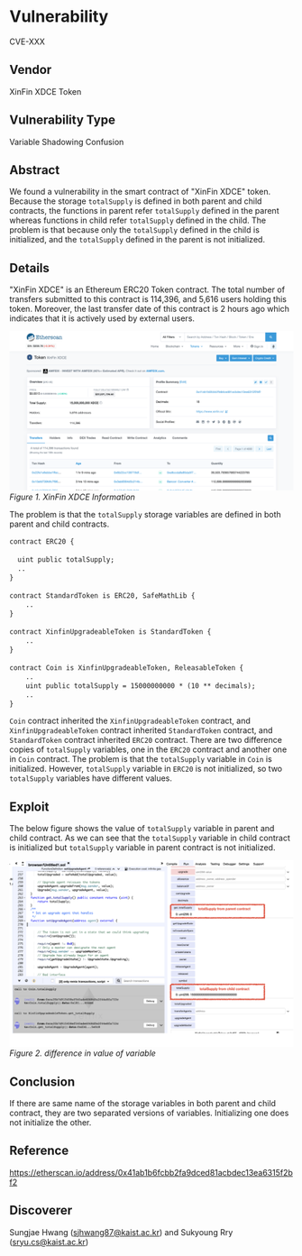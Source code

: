 # Vulnerability
CVE-XXX

## Vendor
XinFin XDCE Token

## Vulnerability Type
Variable Shadowing Confusion

## Abstract
We found a vulnerability in the smart contract of "XinFin XDCE" token.
Because the storage `totalSupply` is defined in both parent and child contracts, the functions in parent refer `totalSupply` defined in the parent whereas functions in child refer `totalSupply` defined in the child. The problem is that because only the `totalSupply` defined in the child is initialized, and the `totalSupply` defined in the parent is not initialized.

## Details
"XinFin XDCE" is an Ethereum ERC20 Token contract. 
The total number of transfers submitted to this contract is 114,396, and 5,616 users holding this token.
Moreover, the last transfer date of this contract is 2 hours ago which indicates that it is actively used by external users.

![](./img/shadow_04_1.png)
  *Figure 1. XinFin XDCE Information*

The problem is that the `totalSupply` storage variables are defined in both parent and child contracts.

```
contract ERC20 {

  uint public totalSupply;
  ..
}

contract StandardToken is ERC20, SafeMathLib {
    ..
}

contract XinfinUpgradeableToken is StandardToken {
    ..
}

contract Coin is XinfinUpgradeableToken, ReleasableToken {
    ..
    uint public totalSupply = 15000000000 * (10 ** decimals);
    ..   
}

```
`Coin` contract inherited the `XinfinUpgradeableToken` contract, and `XinfinUpgradeableToken` contract inherited `StandardToken` contract, and `StandardToken` contract inherited `ERC20` contract.
There are two difference copies of `totalSupply` variables, one in the `ERC20` contract and another one in `Coin` contract.
The problem is that the `totalSupply` variable in `Coin` is initialized. However, `totalSupply` variable in `ERC20` is not initialized, so two `totalSupply` variables have different values.

## Exploit
The below figure shows the value of `totalSupply` variable in parent and child contract.
As we can see that the `totalSupply` variable in child contract is initialized but `totalSupply` variable in parent contract is not initialized.

  ![](./img/shadow_04_2.png)
  *Figure 2. difference in value of variable*

## Conclusion
If there are same name of the storage variables in both parent and child contract, they are two separated versions of variables. Initializing one does not initialize the other.

## Reference
https://etherscan.io/address/0x41ab1b6fcbb2fa9dced81acbdec13ea6315f2bf2

## Discoverer
Sungjae Hwang (sjhwang87@kaist.ac.kr) and Sukyoung Rry (sryu.cs@kaist.ac.kr)

